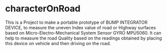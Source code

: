 # characterOnRoad
This is a Project to make a portable prototype of BUMP INTEGRATOR DEVICE, to measure the uneven Index value of road
or Highway surfaces based on Micro-Electro-Mechanical System Sensor GYRO MPU5060. 
It can help to measure the road Quality based on the readings obtained by placing this device on vehicle and then 
driving on the road.
